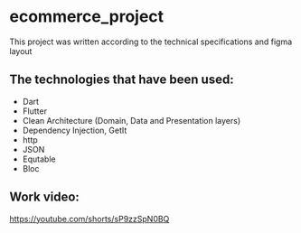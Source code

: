 # ecommerce_project

This  project was written according to the technical specifications and figma layout

## The technologies that have been used:

  - Dart
  - Flutter
  - Clean Architecture (Domain, Data and Presentation layers)
  - Dependency Injection, GetIt
  - http
  - JSON
  - Equtable
  - Bloc

## Work video:

https://youtube.com/shorts/sP9zzSpN0BQ
